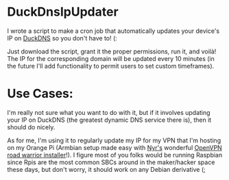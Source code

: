 # DuckDnsIpUpdater
I wrote a script to make a cron job that automatically updates your device's IP on [DuckDNS](www.duckdns.org) so you don't have to! (:

Just download the script, grant it the proper permissions, run it, and voilà! The IP for the corresponding domain will be updated every 10 minutes (in the future I'll add functionality to permit users to set custom timeframes).



# Use Cases:
I'm really not sure what you want to do with it, but if it involves updating your IP on DuckDNS (the greatest dynamic DNS service there is), then it should do nicely.

As for me, I'm using it to regularly update my IP for my VPN that I'm hosting on my Orange Pi (Armbian setup made easy with [Nyr's](https://github.com/Nyr) wonderful [OpenVPN road warrior installer](https://github.com/Nyr/openvpn-install)!). I figure most of you folks would be running Raspbian since Rpis are the most common SBCs around in the maker/hacker space these days, but don't worry, it should work on any Debian derivative (;
